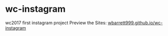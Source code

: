 # wc-instagram
wc2017 first instagram project
Preview the Sites: [wbarrett999.github.io/wc-instagram](http://wbarrett999.github.io/wc-instagram)